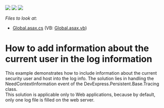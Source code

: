 <!-- default badges list -->
![](https://img.shields.io/endpoint?url=https://codecentral.devexpress.com/api/v1/VersionRange/128587601/12.2.4%2B)
[![](https://img.shields.io/badge/Open_in_DevExpress_Support_Center-FF7200?style=flat-square&logo=DevExpress&logoColor=white)](https://supportcenter.devexpress.com/ticket/details/E1498)
[![](https://img.shields.io/badge/📖_How_to_use_DevExpress_Examples-e9f6fc?style=flat-square)](https://docs.devexpress.com/GeneralInformation/403183)
<!-- default badges end -->
<!-- default file list -->
*Files to look at*:

* [Global.asax.cs](./CS/WebSolution.Web/Global.asax.cs) (VB: [Global.asax.vb](./VB/WebSolution.Web/Global.asax.vb))
<!-- default file list end -->
# How to add information about the current user in the log information


<p>This example demonstrates how to include information about the current security user and host into the log info. The solution lies in handling the NeedContextInformation event of the DevExpress.Persistent.Base.Tracing class.<br />
This solution is applicable only to Web applications, because by default, only one log file is filled on the web server.</p>

<br/>


